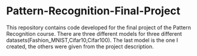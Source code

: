 # Pattern-Recognition-Final-Project
This repository contains code developed for the final project of the Pattern Recognition course. 
There are three different models for three different datasets(Fashion_MNIST,Cifar10,Cifar100).
The last model is the one I created, the others were given from the project description.
